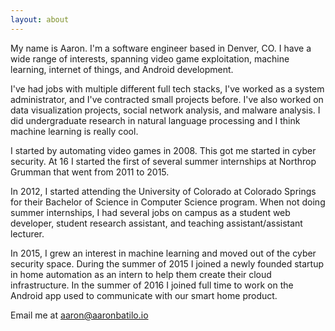 ```yaml
---
layout: about
---
```


My name is Aaron. I'm a software engineer based in Denver, CO. I have a wide range of interests, spanning video game exploitation, machine learning, internet of things, and Android development.

I've had jobs with multiple different full tech stacks, I've worked as a system administrator, and I've contracted small projects before. I've also worked on data visualization projects, social network analysis, and malware analysis. I did undergraduate research in natural language processing and I think machine learning is really cool.

I started by automating video games in 2008. This got me started in cyber security. At 16 I started the first of several summer internships at Northrop Grumman that went from 2011 to 2015.

In 2012, I started attending the University of Colorado at Colorado Springs for their Bachelor of Science in Computer Science program. When not doing summer internships, I had several jobs on campus as a student web developer, student research assistant, and teaching assistant/assistant lecturer.

In 2015, I grew an interest in machine learning and moved out of the cyber security space. During the summer of 2015 I joined a newly founded startup in home automation as an intern to help them create their cloud infrastructure. In the summer of 2016 I joined full time to work on the Android app used to communicate with our smart home product.

Email me at [aaron@aaronbatilo.io](mailto:aaron@aaronbatilo.io)
